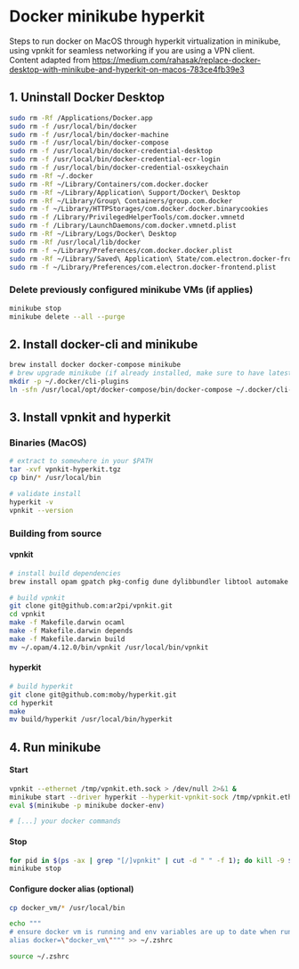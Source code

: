 # Docker minikube hyperkit

Steps to run docker on MacOS through hyperkit virtualization in minikube, using vpnkit for seamless networking if you are using a VPN client.  
Content adapted from https://medium.com/rahasak/replace-docker-desktop-with-minikube-and-hyperkit-on-macos-783ce4fb39e3 

## 1. Uninstall Docker Desktop

```sh
sudo rm -Rf /Applications/Docker.app
sudo rm -f /usr/local/bin/docker
sudo rm -f /usr/local/bin/docker-machine
sudo rm -f /usr/local/bin/docker-compose
sudo rm -f /usr/local/bin/docker-credential-desktop
sudo rm -f /usr/local/bin/docker-credential-ecr-login
sudo rm -f /usr/local/bin/docker-credential-osxkeychain
sudo rm -Rf ~/.docker
sudo rm -Rf ~/Library/Containers/com.docker.docker
sudo rm -Rf ~/Library/Application\ Support/Docker\ Desktop
sudo rm -Rf ~/Library/Group\ Containers/group.com.docker
sudo rm -f ~/Library/HTTPStorages/com.docker.docker.binarycookies
sudo rm -f /Library/PrivilegedHelperTools/com.docker.vmnetd
sudo rm -f /Library/LaunchDaemons/com.docker.vmnetd.plist
sudo rm -Rf ~/Library/Logs/Docker\ Desktop
sudo rm -Rf /usr/local/lib/docker
sudo rm -f ~/Library/Preferences/com.docker.docker.plist
sudo rm -Rf ~/Library/Saved\ Application\ State/com.electron.docker-frontend.savedState
sudo rm -f ~/Library/Preferences/com.electron.docker-frontend.plist
```

### Delete previously configured minikube VMs (if applies)

```sh
minikube stop
minikube delete --all --purge
```

## 2. Install docker-cli and minikube

```sh
brew install docker docker-compose minikube
# brew upgrade minikube (if already installed, make sure to have latest version of minikube) 
mkdir -p ~/.docker/cli-plugins
ln -sfn /usr/local/opt/docker-compose/bin/docker-compose ~/.docker/cli-plugins/docker-compose
```

## 3. Install vpnkit and hyperkit

### Binaries (MacOS)

```sh
# extract to somewhere in your $PATH
tar -xvf vpnkit-hyperkit.tgz
cp bin/* /usr/local/bin

# validate install
hyperkit -v
vpnkit --version
```

### Building from source

#### vpnkit

```sh
# install build dependencies
brew install opam gpatch pkg-config dune dylibbundler libtool automake

# build vpnkit
git clone git@github.com:ar2pi/vpnkit.git
cd vpnkit
make -f Makefile.darwin ocaml
make -f Makefile.darwin depends
make -f Makefile.darwin build
mv ~/.opam/4.12.0/bin/vpnkit /usr/local/bin/vpnkit
```

#### hyperkit

```sh
# build hyperkit
git clone git@github.com:moby/hyperkit.git
cd hyperkit
make
mv build/hyperkit /usr/local/bin/hyperkit
```

## 4. Run minikube

#### Start

```sh
vpnkit --ethernet /tmp/vpnkit.eth.sock > /dev/null 2>&1 &
minikube start --driver hyperkit --hyperkit-vpnkit-sock /tmp/vpnkit.eth.sock --memory 8192 --cpus 4 --kubernetes-version "$(kubectl --context dev-eu-west version --short | sed -nE 's/Server Version: (.*)/\1/p')"
eval $(minikube -p minikube docker-env)

# [...] your docker commands
```

#### Stop

```sh
for pid in $(ps -ax | grep "[/]vpnkit" | cut -d " " -f 1); do kill -9 $pid; done
minikube stop
```

#### Configure docker alias (optional)

```sh
cp docker_vm/* /usr/local/bin

echo """
# ensure docker vm is running and env variables are up to date when running docker
alias docker=\"docker_vm\"""" >> ~/.zshrc

source ~/.zshrc
```
